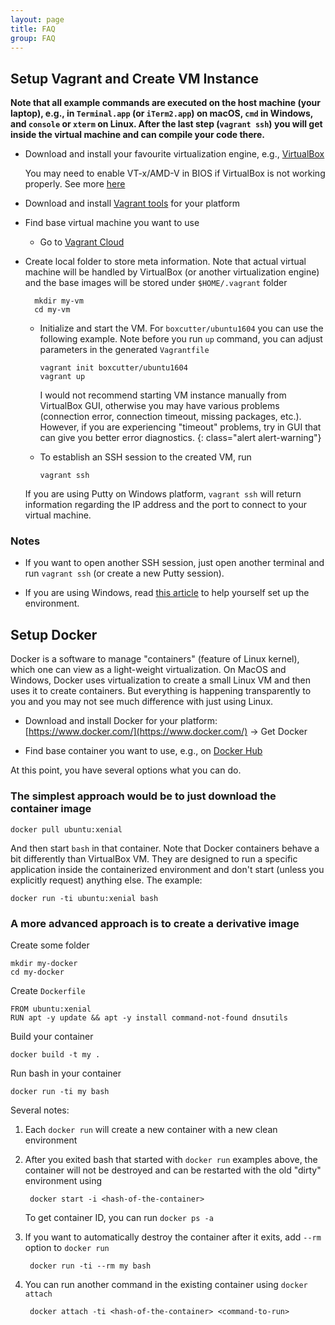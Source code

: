 ```yaml
---
layout: page
title: FAQ
group: FAQ
---
```


## Setup Vagrant and Create VM Instance

**Note that all example commands are executed on the host machine (your laptop), e.g., in `Terminal.app` (or `iTerm2.app`) on macOS, `cmd` in Windows, and `console` or `xterm` on Linux.  After the last step (`vagrant ssh`) you will get inside the virtual machine and can compile your code there.**

- Download and install your favourite virtualization engine, e.g., [VirtualBox](https://www.virtualbox.org/wiki/Downloads)

  You may need to enable VT-x/AMD-V in BIOS if VirtualBox is not working properly. See more [here](https://www.youtube.com/watch?v=XgF7RiXs43k)

- Download and install [Vagrant tools](https://www.vagrantup.com/downloads.html) for your platform

- Find base virtual machine you want to use

  * Go to [Vagrant Cloud](https://app.vagrantup.com/boxes/search)

- Create local folder to store meta information.  Note that actual virtual machine will be handled by VirtualBox (or another virtualization engine) and the base images will be stored under `$HOME/.vagrant` folder

        mkdir my-vm
        cd my-vm

  * Initialize and start the VM.  For `boxcutter/ubuntu1604` you can use the following example.  Note before you run `up` command, you can adjust parameters in the generated `Vagrantfile`

        vagrant init boxcutter/ubuntu1604
        vagrant up

    I would not recommend starting VM instance manually from VirtualBox GUI, otherwise you may have various problems (connection error, connection timeout, missing packages, etc.).  However, if you are experiencing "timeout" problems, try in GUI that can give you better error diagnostics.
    {: class="alert alert-warning"}

  * To establish an SSH session to the created VM, run

        vagrant ssh

  If you are using Putty on Windows platform, `vagrant ssh` will return information regarding the IP address and the port to connect to your virtual machine.

### Notes

* If you want to open another SSH session, just open another terminal and run `vagrant ssh` (or create a new Putty session).

* If you are using Windows, read [this article](http://www.sitepoint.com/getting-started-vagrant-windows/) to help yourself set up the environment.

## Setup Docker

Docker is a software to manage "containers" (feature of Linux kernel), which one can view as a light-weight virtualization.  On MacOS and Windows, Docker uses virtualization to create a small Linux VM and then uses it to create containers.  But everything is happening transparently to you and you may not see much difference with just using Linux.

- Download and install Docker for your platform: [https://www.docker.com/](https://www.docker.com/) -> Get Docker

- Find base container you want to use, e.g., on [Docker Hub](https://hub.docker.com)

At this point, you have several options what you can do.

### The simplest approach would be to just download the container image

    docker pull ubuntu:xenial

And then start `bash` in that container.  Note that Docker containers behave a bit differently than VirtualBox VM. They are designed to run a specific application inside the containerized environment and don't start (unless you explicitly request) anything else.  The example:

    docker run -ti ubuntu:xenial bash

### A more advanced approach is to create a derivative image

Create some folder

    mkdir my-docker
    cd my-docker

Create `Dockerfile`

    FROM ubuntu:xenial
    RUN apt -y update && apt -y install command-not-found dnsutils

Build your container

    docker build -t my .

Run bash in your container

    docker run -ti my bash

Several notes:

1. Each `docker run` will create a new container with a new clean environment

2. After you exited bash that started with `docker run` examples above, the container will not be destroyed and can be restarted with the old "dirty" environment using

        docker start -i <hash-of-the-container>

   To get container ID, you can run `docker ps -a`

3. If you want to automatically destroy the container after it exits, add `--rm` option to `docker run`

        docker run -ti --rm my bash

4. You can run another command in the existing container using `docker attach`


        docker attach -ti <hash-of-the-container> <command-to-run>
